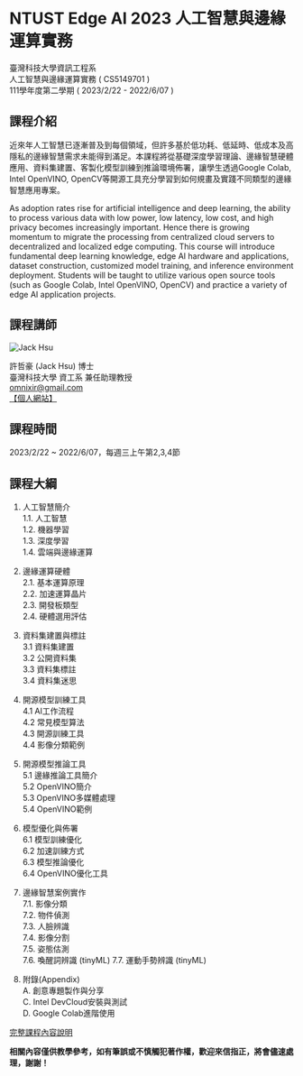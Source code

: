 
# NTUST Edge AI 2023 人工智慧與邊緣運算實務
臺灣科技大學資訊工程系  
人工智慧與邊緣運算實務 ( CS5149701 )  
111學年度第二學期 ( 2023/2/22 - 2022/6/07 )  

## 課程介紹

近來年人工智慧已逐漸普及到每個領域，但許多基於低功耗、低延時、低成本及高隱私的邊緣智慧需求未能得到滿足。本課程將從基礎深度學習理論、邊緣智慧硬體應用、資料集建置、客製化模型訓練到推論環境佈署，讓學生透過Google Colab, Intel OpenVINO, OpenCV等開源工具充分學習到如何規畫及實踐不同類型的邊緣智慧應用專案。  

As adoption rates rise for artificial intelligence and deep learning, the ability to process various data with low power, low latency, low cost, and high privacy becomes increasingly important. Hence there is growing momentum to migrate the processing from centralized cloud servers to decentralized and localized edge computing. This course will introduce fundamental deep learning knowledge, edge AI hardware and applications, dataset construction, customized model training, and  inference environment deployment. Students will be taught to utilize various open source tools (such as Google Colab, Intel OpenVINO, OpenCV) and practice a variety of edge AI application projects.  

## 課程講師
![Jack Hsu](https://1.bp.blogspot.com/-ZnmpktLAa2w/X-qQHv8N0XI/AAAAAAAADFA/AfjqWTikyAkMF2KhxDQW9pHN6r9PSCA7QCLcBGAsYHQ/w200-h200/JackHsu.png)

許哲豪 (Jack Hsu) 博士  
臺灣科技大學 資工系 兼任助理教授  
omnixir@gmail.com  
[【個人網站】](http://omnixri.blogspot.com)

## 課程時間
2023/2/22 ~ 2022/6/07，每週三上午第2,3,4節  

## 課程大綱

1. 人工智慧簡介  
  1.1. 人工智慧  
  1.2. 機器學習  
  1.3. 深度學習  
  1.4. 雲端與邊緣運算  

2. 邊緣運算硬體  
  2.1. 基本運算原理  
  2.2. 加速運算晶片  
  2.3. 開發板類型  
  2.4. 硬體選用評估  

3. 資料集建置與標註  
  3.1 資料集建置  
  3.2 公開資料集  
  3.3 資料集標註  
  3.4 資料集迷思  

4. 開源模型訓練工具  
  4.1 AI工作流程  
  4.2 常見模型算法  
  4.3 開源訓練工具  
  4.4 影像分類範例  

5. 開源模型推論工具  
  5.1 邊緣推論工具簡介  
  5.2 OpenVINO簡介  
  5.3 OpenVINO多媒體處理  
  5.4 OpenVINO範例  

6. 模型優化與佈署  
  6.1 模型訓練優化  
  6.2 加速訓練方式  
  6.3 模型推論優化  
  6.4 OpenVINO優化工具  

7. 邊緣智慧案例實作  
  7.1. 影像分類  
  7.2. 物件偵測  
  7.3. 人臉辨識  
  7.4. 影像分割  
  7.5. 姿態估測  
  7.6. 喚醒詞辨識 (tinyML)
  7.7. 運動手勢辨識 (tinyML)

8. 附錄(Appendix)  
  A. 創意專題製作與分享  
  C. Intel DevCloud安裝與測試  
  D. Google Colab進階使用  
  
[完整課程內容說明](https://github.com/OmniXRI/NTUST_EdgeAI_2023/wiki)

**相關內容僅供教學參考，如有筆誤或不慎觸犯著作權，歡迎來信指正，將會儘速處理，謝謝！**  
 
